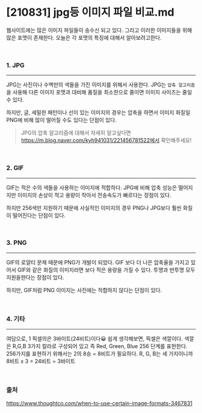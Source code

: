# [210831] jpg등 이미지 파일 비교.md

웹사이트에는 많은 이미지 파일들이 송수신 되고 있다. 그리고 이러한 이미지들을 위해 많은 포맷이 존재한다. 오늘은 각 포맷의 특징에 대해서 알아보려고한다.

<br>

### 1. JPG
---

JPG는 사진이나 수백만의 색들을 가진 이미지를 위해서 사용한다. JPG는 `압축 알고리즘`을 사용해 다른 이미지 포맷과 대비해 품질을 최소한으로 줄이면 이미지 사이즈는 줄일 수 있다. 

하지만, 글, 세밀한 패턴이나 선이 있는 이미지의 경우는 압축을 하면서 이미지 화질일 PNG에 비해 많이 떨어질 수도 있다는 단점이 있다.


> JPG의 압축 알고리즘에 대해서 자세히 알고싶다면 https://m.blog.naver.com/kyh941031/221456781522에서 확인해주세요!

<br>


### 2. GIF
---

GIF는 적은 수의 색들을 사용하는 이미지에 적합하다. JPG에 비해 압축 성능은 떨어지지만 이미지의 손상이 적고 용량이 작아서 전송속도가 빠르다는 장점이 있다.

하지만 256색만 지원하기 때문에 사실적인 이미지의 경우 PNG나 JPG보다 훨씬 화질이 떨어진다는 단점이 있다.

<br>

### 3. PNG
---

GIF의 로얄티 문제 때문에 PNG가 개발이 되었다. GIF 보다 더 나은 압축율을 가지고 있어서 GIF와 같은 화질의 이미지라면 보다 적은 용량을 가질 수 있다. 투명과 반투명 모두 지원을한다는 장점이 있다.

하지만, GIF처럼 PNG 이미지는 사진에는 적합하지 않다는 단점이 있다.

<br>

### 4. 기타
---

여담으로, 1 픽셀의은 3바이트(24비트)이다😀
쉽게 생각해보면, 픽셀은 색깔이다. 색깔은 R,G,B 3가지 칼라로 구성되어 있고 즉 Red, Green, Blue 256 단계를 표현한다. 256가지를 표현하기 위해서는 2의 8승 = 8비트가 필요하다. R, G, B는 세 가지이니까 8비트 x 3 = 24비트 = 3바이트


<br>

### 출처
https://www.thoughtco.com/when-to-use-certain-image-formats-3467831 

